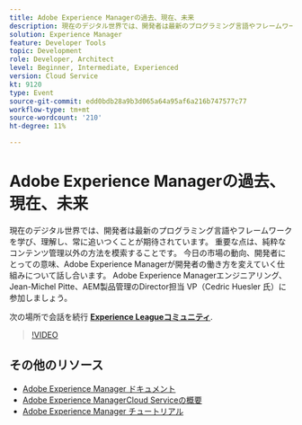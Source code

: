 ```yaml
---
title: Adobe Experience Managerの過去、現在、未来
description: 現在のデジタル世界では、開発者は最新のプログラミング言語やフレームワークを学び、理解し、常に追いつくことが期待されています。 重要な点は、純粋なコンテンツ管理以外の方法を模索することです。 今日の市場の動向、開発者にとっての意味、Adobe Experience Managerが開発者の働き方を変えていく仕組みについて話し合います。 Adobe Experience Managerエンジニアリング、Jean-Michel Pitte、AEM製品管理のDirector担当 VP（Cedric Huesler 氏）に参加しましょう。
solution: Experience Manager
feature: Developer Tools
topic: Development
role: Developer, Architect
level: Beginner, Intermediate, Experienced
version: Cloud Service
kt: 9120
type: Event
source-git-commit: edd0bdb28a9b3d065a64a95af6a216b747577c77
workflow-type: tm+mt
source-wordcount: '210'
ht-degree: 11%

---
```


# Adobe Experience Managerの過去、現在、未来

現在のデジタル世界では、開発者は最新のプログラミング言語やフレームワークを学び、理解し、常に追いつくことが期待されています。 重要な点は、純粋なコンテンツ管理以外の方法を模索することです。 今日の市場の動向、開発者にとっての意味、Adobe Experience Managerが開発者の働き方を変えていく仕組みについて話し合います。 Adobe Experience Managerエンジニアリング、Jean-Michel Pitte、AEM製品管理のDirector担当 VP（Cedric Huesler 氏）に参加しましょう。

次の場所で会話を続行 **[Experience Leagueコミュニティ](https://adobe.ly/2WrPvNj)**.

>[!VIDEO](https://video.tv.adobe.com/v/337528/?quality=12&learn=on&hidetitle=true)

## その他のリソース

- [Adobe Experience Manager ドキュメント](https://experienceleague.adobe.com/docs/experience-manager-cloud-service.html?lang=ja)
- [Adobe Experience ManagerCloud Serviceの概要](https://experienceleague.adobe.com/docs/experience-manager-cloud-service/overview/home.html?lang=ja)
- [Adobe Experience Manager チュートリアル](https://experienceleague.adobe.com/docs/experience-manager-tutorials.html?lang=ja)
